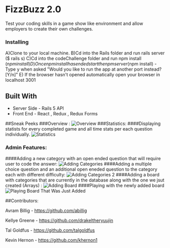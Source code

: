 # FizzBuzz 2.0

Test your coding skills in a game show like environment and allow employers to create their own challenges. 

### Installing
A)Clone to your local machine.
B)Cd into the Rails folder and run rails server ($ rails s)
C)Cd into the codeChallenge folder and run npm install ($npm install)
D)Once npm install has ended start the npm server ($npm install) - Type y when asked "Would you like to run the app at another port instead? [Y/n]"
E) If the browser hasn't opened automatically open your browser in localhost 3001

## Built With

* Server Side  - Rails 5 API
* Front End - React , Redux , Redux Forms

##Sneak Peeks
###Overview :
![Overview](https://github.com/talgoldfus/FizzBuzz-2.0/blob/master/Live%20Preview%20Gifs/gameFlow.gif)
###Statistics:
####Displaying statists for every completed game and all time stats per each question individually. 
![Statistics](https://github.com/talgoldfus/FizzBuzz-2.0/blob/master/Live%20Preview%20Gifs/leaderBoard.gif)
### Admin Features:
####Adding a new category with an open ended question that will require user to code the answer:
![Adding Categories](https://github.com/talgoldfus/FizzBuzz-2.0/blob/master/Live%20Preview%20Gifs/adminPannelOpenQuestion.gif)
####Adding a multiple choice question and an additional open eneded question to the category each with different difficulty:
![Adding Categories 2](https://github.com/talgoldfus/FizzBuzz-2.0/blob/master/Live%20Preview%20Gifs/adminPannelMultipleQuestion.gif)
####Adding a board with categories that are currently in the database along with the one we jsut created (Arrays) :
![Adding Board](https://github.com/talgoldfus/FizzBuzz-2.0/blob/master/Live%20Preview%20Gifs/AdminAddBoard.gif)
####Playing with the newly added board 
![Playing Board That Was Just Added](https://github.com/talgoldfus/FizzBuzz-2.0/blob/master/Live%20Preview%20Gifs/UsingAdminQuestions.gif)



##Contributors:

Avram Billig - https://github.com/abillig

Kellye Greene - https://github.com/drakeltheryuujin

Tal Goldfus - https://github.com/talgoldfus

Kevin Hernon - https://github.com/khernon1

